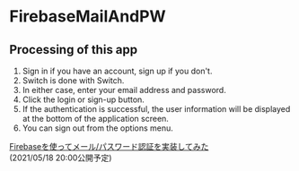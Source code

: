 # FirebaseMailAndPW

## Processing of this app
1. Sign in if you have an account, sign up if you don't.
2. Switch is done with Switch.
3. In either case, enter your email address and password.
4. Click the login or sign-up button.
5. If the authentication is successful, the user information will be displayed at the bottom of the application screen.
6. You can sign out from the options menu.

[Firebaseを使ってメール/パスワード認証を実装してみた](https://daiki0508.hatenablog.com/entry/2021/05/18/200000)
<br>
(2021/05/18 20:00公開予定)
